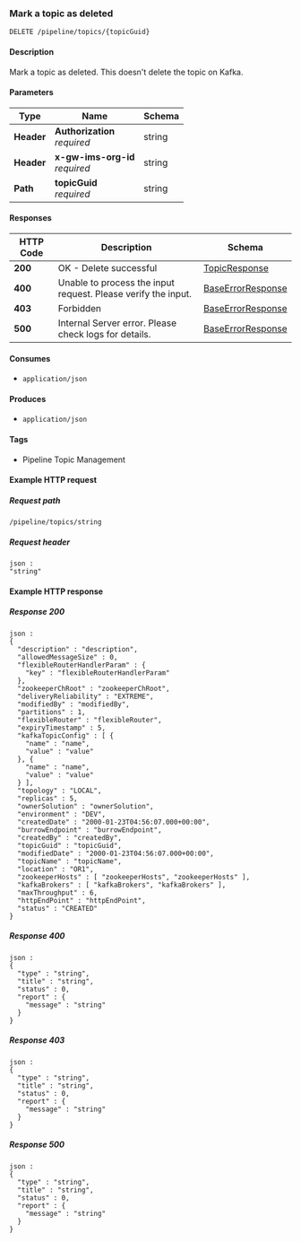 
<a name="deletetopic"></a>
### Mark a topic as deleted
```
DELETE /pipeline/topics/{topicGuid}
```


#### Description
Mark a topic as deleted. This doesn't delete the topic on Kafka.


#### Parameters

|Type|Name|Schema|
|---|---|---|
|**Header**|**Authorization**  <br>*required*|string|
|**Header**|**x-gw-ims-org-id**  <br>*required*|string|
|**Path**|**topicGuid**  <br>*required*|string|


#### Responses

|HTTP Code|Description|Schema|
|---|---|---|
|**200**|OK - Delete successful|[TopicResponse](../definitions/TopicResponse.md#topicresponse)|
|**400**|Unable to process the input request. Please verify the input.|[BaseErrorResponse](../definitions/BaseErrorResponse.md#baseerrorresponse)|
|**403**|Forbidden|[BaseErrorResponse](../definitions/BaseErrorResponse.md#baseerrorresponse)|
|**500**|Internal Server error. Please check logs for details.|[BaseErrorResponse](../definitions/BaseErrorResponse.md#baseerrorresponse)|


#### Consumes

* `application/json`


#### Produces

* `application/json`


#### Tags

* Pipeline Topic Management


#### Example HTTP request

##### Request path
```
/pipeline/topics/string
```


##### Request header
```
json :
"string"
```


#### Example HTTP response

##### Response 200
```
json :
{
  "description" : "description",
  "allowedMessageSize" : 0,
  "flexibleRouterHandlerParam" : {
    "key" : "flexibleRouterHandlerParam"
  },
  "zookeeperChRoot" : "zookeeperChRoot",
  "deliveryReliability" : "EXTREME",
  "modifiedBy" : "modifiedBy",
  "partitions" : 1,
  "flexibleRouter" : "flexibleRouter",
  "expiryTimestamp" : 5,
  "kafkaTopicConfig" : [ {
    "name" : "name",
    "value" : "value"
  }, {
    "name" : "name",
    "value" : "value"
  } ],
  "topology" : "LOCAL",
  "replicas" : 5,
  "ownerSolution" : "ownerSolution",
  "environment" : "DEV",
  "createdDate" : "2000-01-23T04:56:07.000+00:00",
  "burrowEndpoint" : "burrowEndpoint",
  "createdBy" : "createdBy",
  "topicGuid" : "topicGuid",
  "modifiedDate" : "2000-01-23T04:56:07.000+00:00",
  "topicName" : "topicName",
  "location" : "OR1",
  "zookeeperHosts" : [ "zookeeperHosts", "zookeeperHosts" ],
  "kafkaBrokers" : [ "kafkaBrokers", "kafkaBrokers" ],
  "maxThroughput" : 6,
  "httpEndPoint" : "httpEndPoint",
  "status" : "CREATED"
}
```


##### Response 400
```
json :
{
  "type" : "string",
  "title" : "string",
  "status" : 0,
  "report" : {
    "message" : "string"
  }
}
```


##### Response 403
```
json :
{
  "type" : "string",
  "title" : "string",
  "status" : 0,
  "report" : {
    "message" : "string"
  }
}
```


##### Response 500
```
json :
{
  "type" : "string",
  "title" : "string",
  "status" : 0,
  "report" : {
    "message" : "string"
  }
}
```




